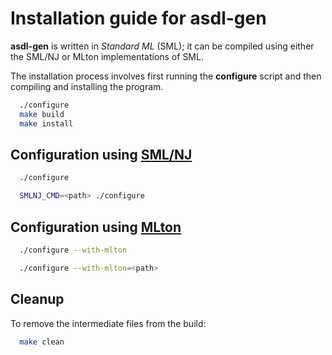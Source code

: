 # Installation guide for asdl-gen

**asdl-gen** is written in *Standard ML* (SML); it can be compiled using either
the SML/NJ or MLton implementations of SML.

The installation process involves first running the **configure** script
and then compiling and installing the program.

```sh
  ./configure
  make build
  make install
```

## Configuration using [SML/NJ](smlnj.org)

```sh
  ./configure
```

```sh
  SMLNJ_CMD=<path> ./configure
```

## Configuration using [MLton](mlton.org)

```sh
  ./configure --with-mlton
```

```sh
  ./configure --with-mlton=<path>
```

## Cleanup

To remove the intermediate files from the build:

```sh
  make clean
```